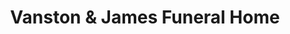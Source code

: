 ---
title: "Vanston & James Funeral Home"
url: /scranton/vanston-and-james-funeral-home/
shop: funeral directors
---